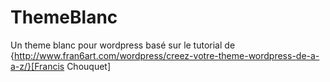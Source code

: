 # ThemeBlanc
Un theme blanc pour wordpress basé sur le tutorial de {http://www.fran6art.com/wordpress/creez-votre-theme-wordpress-de-a-a-z/}[Francis Chouquet]
